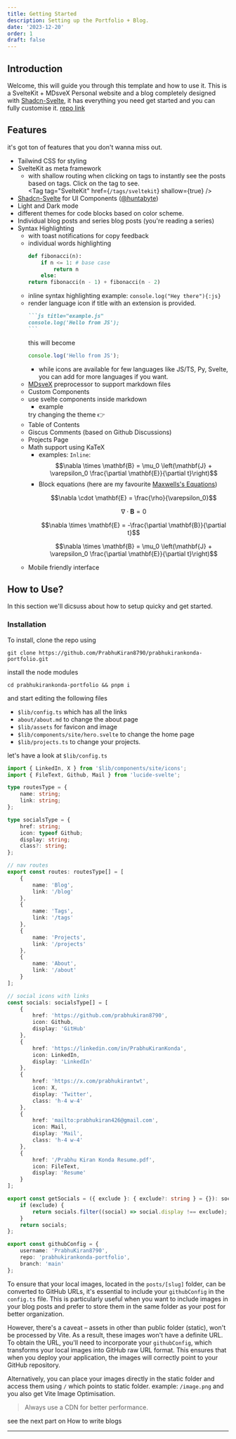 ```yaml
---
title: Getting Started
description: Setting up the Portfolio + Blog.
date: '2023-12-20'
order: 1
draft: false
---
```


<script>
    import { ThemeToggle, Tag } from '$lib/components/site';
</script>

## Introduction

Welcome, this will guide you through this template and how to use it. This is a SvelteKit + MDsveX Personal website and a blog completely designed with [Shadcn-Svelte](https://shadcn-svelte.com/), it has everything you need get started and you can fully customise it.
[repo link](https://github.com/PrabhuKiran8790/prabhukirankonda-portfolio.git)

## Features

it's got ton of features that you don't wanna miss out.

- Tailwind CSS for styling
- SvelteKit as meta framework
  - with shallow routing when clicking on tags to instantly see the posts based on tags. Click on the tag to see.  
    <Tag
    tag="SvelteKit"
    href={`/tags/sveltekit`}
    shallow={true}
    />
- [Shadcn-Svelte](https://shadcn-svelte.com/) for UI Components ([@huntabyte](https://x.com/huntabyte))
- Light and Dark mode
- different themes for code blocks based on color scheme.
- Individual blog posts and series blog posts (you're reading a series)
- Syntax Highlighting
  - with toast notifications for copy feedback
  - individual words highlighting
    ```py {2} showLineNumbers title="fib.py"  /fibonacci/#yb /return/#hi
    def fibonacci(n):
        if n <= 1: # base case
            return n
        else:
    return fibonacci(n - 1) + fibonacci(n - 2)
    ```
  - inline syntax highlighting example: `console.log("Hey there"){:js}`
  - render language icon if title with an extension is provided.
    ````md /title/#rb /example.js/#ul /.js/#yb
    ```js title="example.js"
    console.log('Hello from JS');
    ```
    ````
    this will become
    ```js title="example.js"
    console.log('Hello from JS');
    ```
    - while icons are available for few languages like JS/TS, Py, Svelte, you can add for more languages if you want.
  - [MDsveX](https://mdsvex.pngwn.io/) preprocessor to support markdown files
  - Custom Components
  - use svelte components inside markdown
    - example
    <div class="flex items-center gap-4">
        try changing the theme <span class="ml-3">👉</span>
        <ThemeToggle />
    </div>
  - Table of Contents
  - Giscus Comments (based on Github Discussions)
  - Projects Page
  - Math support using KaTeX
    - examples: `Inline`: $$\nabla \times \mathbf{B} = \mu_0 \left(\mathbf{J} + \varepsilon_0 \frac{\partial \mathbf{E}}{\partial t}\right)$$
    - Block equations (here are my favourite [Maxwells's Equations](https://en.wikipedia.org/wiki/Maxwell%27s_equations#:~:text=Maxwell's%20equations%2C%20or%20Maxwell%E2%80%93Heaviside,classical%20optics%2C%20and%20electric%20circuits.))
      ```math
      \nabla \cdot \mathbf{E} = \frac{\rho}{\varepsilon_0}
      ```
      ```math
      \nabla \cdot \mathbf{B} = 0
      ```
      ```math
      \nabla \times \mathbf{E} = -\frac{\partial \mathbf{B}}{\partial t}
      ```
      ```math
      \nabla \times \mathbf{B} = \mu_0 \left(\mathbf{J} + \varepsilon_0 \frac{\partial \mathbf{E}}{\partial t}\right)
      ```
  - Mobile friendly interface

## How to Use?

In this section we'll dicsuss about how to setup quicky and get started.

### Installation

To install, clone the repo using

```shell
git clone https://github.com/PrabhuKiran8790/prabhukirankonda-portfolio.git
```

install the node modules

```shell
cd prabhukirankonda-portfolio && pnpm i
```

and start editing the following files

- `$lib/config.ts` which has all the links
- `about/about.md` to change the about page
- `$lib/assets` for favicon and image
- `$lib/components/site/hero.svelte` to change the home page
- `$lib/projects.ts` to change your projects.

let's have a look at `$lib/config.ts`

```ts title="lib/config.ts"
import { LinkedIn, X } from '$lib/components/site/icons';
import { FileText, Github, Mail } from 'lucide-svelte';

type routesType = {
	name: string;
	link: string;
};

type socialsType = {
	href: string;
	icon: typeof Github;
	display: string;
	class?: string;
};

// nav routes
export const routes: routesType[] = [
	{
		name: 'Blog',
		link: '/blog'
	},
	{
		name: 'Tags',
		link: '/tags'
	},
	{
		name: 'Projects',
		link: '/projects'
	},
	{
		name: 'About',
		link: '/about'
	}
];

// social icons with links
const socials: socialsType[] = [
	{
		href: 'https://github.com/prabhukiran8790',
		icon: Github,
		display: 'GitHub'
	},
	{
		href: 'https://linkedin.com/in/PrabhuKiranKonda',
		icon: LinkedIn,
		display: 'LinkedIn'
	},
	{
		href: 'https://x.com/prabhukirantwt',
		icon: X,
		display: 'Twitter',
		class: 'h-4 w-4'
	},
	{
		href: 'mailto:prabhukiran426@gmail.com',
		icon: Mail,
		display: 'Mail',
		class: 'h-4 w-4'
	},
	{
		href: '/Prabhu Kiran Konda Resume.pdf',
		icon: FileText,
		display: 'Resume'
	}
];

export const getSocials = ({ exclude }: { exclude?: string } = {}): socialsType[] => {
	if (exclude) {
		return socials.filter((social) => social.display !== exclude);
	}
	return socials;
};

export const githubConfig = {
	username: 'PrabhuKiran8790',
	repo: 'prabhukirankonda-portfolio',
	branch: 'main'
};
```

To ensure that your local images, located in the `posts/[slug]` folder, can be converted to GitHub URLs, it's essential to include your `githubConfig` in the `config.ts` file. This is particularly useful when you want to include images in your blog posts and prefer to store them in the same folder as your post for better organization.

However, there's a caveat – assets in other than public folder (static), won't be processed by Vite. As a result, these images won't have a definite URL. To obtain the URL, you'll need to incorporate your `githubConfig`, which transforms your local images into GitHub raw URL format. This ensures that when you deploy your application, the images will correctly point to your GitHub repository.

Alternatively, you can place your images directly in the static folder and access them using `/` which points to static folder. example: `/image.png` and you also get Vite Image Optimisation.

> Always use a CDN for better performance.

see the next part on How to write blogs

---
